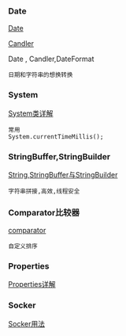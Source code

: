 ### Date

[Date](https://www.cnblogs.com/lijingran/p/9125800.html)

[Candler](https://www.cnblogs.com/liushisaonian/p/11278055.html)

Date , Candler,DateFormat

```
日期和字符串的想换转换
```

### System

[System类详解](https://blog.csdn.net/gyp0307/article/details/79616615)

```
常用
System.currentTimeMillis();
```

### StringBuffer,StringBuilder

[String,StringBuffer与StringBuilder](https://blog.csdn.net/u011702479/article/details/82262823)

```
字符串拼接,高效,线程安全
```

### Comparator比较器

[comparator](https://www.cnblogs.com/liushisaonian/p/11278263.html)

```
自定义排序
```

### Properties

[Properties详解](https://blog.csdn.net/yjltx1234csdn/article/details/93769032)

### Socker

[Socker用法](https://blog.csdn.net/ycgslh/article/details/79601363)



